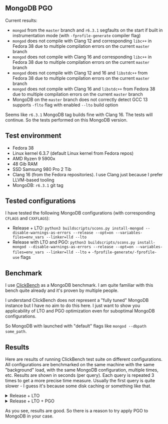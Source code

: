 ## MongoDB PGO

Current results:
* `mongod` from the `master` branch and `r6.3.1` segfaults on the start if built in instrumentation mode (with `-fprofile-generate` compiler flag)
* `mongod` does not compile with Clang 12 and corresponding `libc++` in Fedora 38 due to multiple compilation errors on the current `master` branch
* `mongod` does not compile with Clang 16 and corresponding `libc++` in Fedora 38 due to multiple compilation errors on the current `master` branch
* `mongod` does not compile with Clang 12 and 16 and `libstdc++` from Fedora 38 due to multiple compilation errors on the current `master` branch
* `mongod` does not compile with Clang 16 and `libstdc++` from Fedora 38 due to multiple compilation errors on the current `master` branch
* MongoDB on the `master` branch does not correctly detect GCC 13 supports `-flto` flag with enabled `--lto` build option

Seems like `r6.3.1` MongoDB tag builds fine with Clang 16. The tests will continue. So the tests performed on this MongoDB version.

## Test environment

* Fedora 38
* Linux kernel 6.3.7 (default Linux kernel from Fedora repos)
* AMD Ryzen 9 5900x
* 48 Gib RAM
* SSD Samsung 980 Pro 2 Tib
* Clang 16 (from the Fedora repositories). I use Clang just because I prefer LLVM-based tooling
* MongoDB: `r6.3.1` git tag

## Tested configurations

I have tested the following MongoDB configurations (with corresponding `CFLAGS` and `CXXFLAGS`):

* Release + LTO: `python3 buildscripts/scons.py install-mongod --disable-warnings-as-errors --release --opt=on --variables-files=env_vars --linker=lld --lto`
* Release with LTO and PGO: `python3 buildscripts/scons.py install-mongod --disable-warnings-as-errors --release --opt=on --variables-files=env_vars --linker=lld --lto` + `-fprofile-generate/-fprofile-use` flags

## Benchmark

I use [ClickBench](https://github.com/ClickHouse/ClickBench/tree/main/mongodb) as a MongoDB benchmark. I am quite familiar with this bench quite already and it's proven by multiple people.

I understand ClickBench does not represent a "fully tuned" MongoDB instance but I have no aim to do this here. I just want to show you applicability of LTO and PGO optimization even for suboptimal MongoDB configurations.

So MongoDB with launched with "default" flags like `mongod --dbpath some_path`.

## Results

Here are results of running ClickBench test suite on different configurations. All configurations are benchmarked on the same machine with the same "background" load, with the same MongoDB configuration, multiple times, etc. Results are shown in seconds (per query). Each query is repeated 3 times to get a more precise time measure. Usually the first query is quite slower - I guess it's because some disk caching or something like that.

<details>
  <summary>Release + LTO</summary>

  ```
Q0: [35.826,31.335,31.351],
Q1: [0.435,0.292,0.29],
Q2: [51.567,45.054,45.163],
Q3: [67.35,52.151,52.34],
Q4: [19.269,17.533,17.854],
Q5: [12.768,6.964,6.804],
Q6: [0.033,0.002,0.001],
Q7: [0.329,0.32,0.326],
Q8: [115.489,101.501,100.989],
Q9: [749.65,740.987,752.106],
Q10: [83.841,85.164,85.723],
Q11: [85.356,84.906,84.612],
Q12: [37.401,33.398,35.375],
Q13: [88.28,80.455,80.258],
Q14: [42.821,41.439,40.919],
Q15: [119.933,104.6,102.567],
Q16: [196.342,179.439,179.191],
Q17: [168.416,167.818,167.587],
Q18: [349.98,355.375,353.483],
Q19: [0.012,0.001,0.002],
Q20: [90.853,68.424,67.836],
Q21: [38.432,10.618,10.963],
Q22: [13.825,12.667,12.975],
Q23: [75.023,73.102,72.047],
Q24: [11.454,8.889,8.916],
Q25: [0.013,0.003,0.002],
Q26: [12.565,11.824,11.839],
Q27: [84.827,84.547,84.554],
Q28: [147.623,126.348,126.21],
Q29: [751.974,727.093,718.933],
Q30: [941.83,927.874,919.392],
Q31: [960.018,954.19,949.981],
Q32: [531.894,504.072,498.701],
Q33: [215.041,154.51,150.639],
Q34: [154.783,156.363,155.096],
Q35: [86.615,73.763,72.729],
Q36: [3.441,2.319,2.274],
Q37: [0.959,0.993,0.985],
Q38: [1.848,1.637,1.61],
Q39: [6.574,6.528,6.52],
Q40: [0.345,0.237,0.222],
Q41: [0.273,0.197,0.2],
Q42: [0.919,0.903,0.897]
  ```
</details>
<details>
  <summary>Release + LTO + PGO</summary>

  ```
Q0: [23.394,20.967,20.957],
Q1: [0.375,0.17,0.169],
Q2: [36.872,31.18,31.232],
Q3: [49.96,36.729,36.409],
Q4: [14.707,12.583,12.614],
Q5: [10.628,5.36,5.362],
Q6: [0.032,0.003,0.002],
Q7: [0.193,0.191,0.194],
Q8: [90.35,78.976,79.443],
Q9: [682.167,683.089,680.439],
Q10: [80.194,81.111,80.765],
Q11: [81.13,79.63,82.055],
Q12: [31.475,27.82,28.278],
Q13: [76.463,66.725,68.11],
Q14: [38.545,37.55,37.775],
Q15: [93.688,79.706,81.342],
Q16: [173.557,155.02,153.02],
Q17: [143.592,146.857,150.647],
Q18: [370.004,362.816,367.933],
Q19: [0.012,0.002,0.002],
Q20: [65.832,42.293,42.392],
Q21: [34.714,6.932,6.835],
Q22: [9.337,8.335,8.391],
Q23: [47.847,44.624,44.203],
Q24: [5.62,5.438,5.546],
Q25: [0.003,0.003,0.002],
Q26: [7.932,7.926,7.84],
Q27: [54.349,54.582,54.442],
Q28: [114.345,93.111,93.605],
Q29: [443.32,435.165,430.915],
Q30: [894.697,877.858,880.349],
Q31: [905.968,897.467,895.725],
Q32: [470.077,446.707,439.211],
Q33: [186.18,128.77,129.988],
Q34: [124.363,125.038,127.563],
Q35: [71.119,55.715,54.314],
Q36: [2.852,2.071,2.058],
Q37: [0.832,0.828,0.824],
Q38: [1.58,1.371,1.337],
Q39: [6.333,6.335,6.175],
Q40: [0.308,0.202,0.196],
Q41: [0.242,0.172,0.171],
Q42: [0.768,0.752,0.751]
  ```
</details>

As you see, results are good. So there is a reason to try apply PGO to MongoDB in your case.
